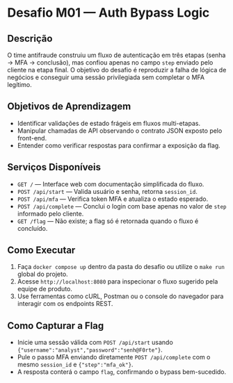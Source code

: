 # Desafio M01 — Auth Bypass Logic

## Descrição
O time antifraude construiu um fluxo de autenticação em três etapas (senha → MFA → conclusão), mas confiou apenas no campo `step` enviado pelo cliente na etapa final. O objetivo do desafio é reproduzir a falha de lógica de negócios e conseguir uma sessão privilegiada sem completar o MFA legítimo.

## Objetivos de Aprendizagem
- Identificar validações de estado frágeis em fluxos multi-etapas.
- Manipular chamadas de API observando o contrato JSON exposto pelo front-end.
- Entender como verificar respostas para confirmar a exposição da flag.

## Serviços Disponíveis
- `GET /` — Interface web com documentação simplificada do fluxo.
- `POST /api/start` — Valida usuário e senha, retorna `session_id`.
- `POST /api/mfa` — Verifica token MFA e atualiza o estado esperado.
- `POST /api/complete` — Conclui o login com base apenas no valor de `step` informado pelo cliente.
- `GET /flag` — Não existe; a flag só é retornada quando o fluxo é concluído.

## Como Executar
1. Faça `docker compose up` dentro da pasta do desafio ou utilize o `make run` global do projeto.
2. Acesse `http://localhost:8080` para inspecionar o fluxo sugerido pela equipe de produto.
3. Use ferramentas como cURL, Postman ou o console do navegador para interagir com os endpoints REST.

## Como Capturar a Flag
- Inicie uma sessão válida com `POST /api/start` usando `{"username":"analyst","password":"senh@F0rte"}`.
- Pule o passo MFA enviando diretamente `POST /api/complete` com o mesmo `session_id` e `{"step":"mfa_ok"}`.
- A resposta conterá o campo `flag`, confirmando o bypass bem-sucedido.
